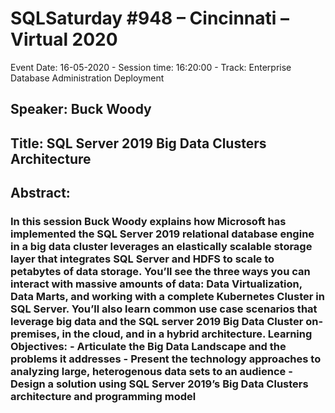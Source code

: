 # SQLSaturday #948 – Cincinnati – Virtual 2020

Event Date: 16-05-2020 - Session time: 16:20:00 - Track: Enterprise Database Administration  Deployment
## Speaker: Buck Woody
## Title: SQL Server 2019 Big Data Clusters Architecture
## Abstract:
### ​In this session Buck Woody explains how Microsoft has implemented the SQL Server 2019 relational database engine in a big data cluster leverages an elastically scalable storage layer that integrates SQL Server and HDFS to scale to petabytes of data storage. You’ll see the three ways you can interact with massive amounts of data: Data Virtualization, Data Marts, and working with a complete Kubernetes Cluster in SQL Server. You’ll also learn common use case scenarios that leverage big data and the SQL server 2019 Big Data Cluster on-premises, in the cloud, and in a hybrid architecture. Learning Objectives: - Articulate the Big Data Landscape and the problems it addresses - Present the technology approaches to analyzing large, heterogenous data sets to an audience - Design a solution using SQL Server 2019’s Big Data Clusters architecture and programming model
